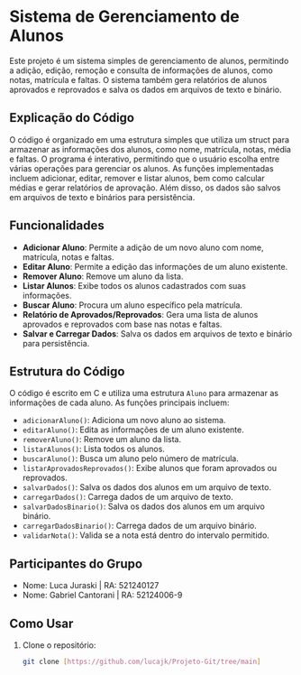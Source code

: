 # Sistema de Gerenciamento de Alunos

Este projeto é um sistema simples de gerenciamento de alunos, permitindo a adição, edição, remoção e consulta de informações de alunos, como notas, matrícula e faltas. O sistema também gera relatórios de alunos aprovados e reprovados e salva os dados em arquivos de texto e binário.

## Explicação do Código
O código é organizado em uma estrutura simples que utiliza um struct para armazenar as informações dos alunos, como nome, matrícula, notas, média e faltas. O programa é interativo, permitindo que o usuário escolha entre várias operações para gerenciar os alunos. As funções implementadas incluem adicionar, editar, remover e listar alunos, bem como calcular médias e gerar relatórios de aprovação. Além disso, os dados são salvos em arquivos de texto e binários para persistência.

## Funcionalidades

- **Adicionar Aluno**: Permite a adição de um novo aluno com nome, matrícula, notas e faltas.
- **Editar Aluno**: Permite a edição das informações de um aluno existente.
- **Remover Aluno**: Remove um aluno da lista.
- **Listar Alunos**: Exibe todos os alunos cadastrados com suas informações.
- **Buscar Aluno**: Procura um aluno específico pela matrícula.
- **Relatório de Aprovados/Reprovados**: Gera uma lista de alunos aprovados e reprovados com base nas notas e faltas.
- **Salvar e Carregar Dados**: Salva os dados em arquivos de texto e binário para persistência.

## Estrutura do Código

O código é escrito em C e utiliza uma estrutura `Aluno` para armazenar as informações de cada aluno. As funções principais incluem:

- `adicionarAluno()`: Adiciona um novo aluno ao sistema.
- `editarAluno()`: Edita as informações de um aluno existente.
- `removerAluno()`: Remove um aluno da lista.
- `listarAlunos()`: Lista todos os alunos.
- `buscarAluno()`: Busca um aluno pelo número de matrícula.
- `listarAprovadosReprovados()`: Exibe alunos que foram aprovados ou reprovados.
- `salvarDados()`: Salva os dados dos alunos em um arquivo de texto.
- `carregarDados()`: Carrega dados de um arquivo de texto.
- `salvarDadosBinario()`: Salva os dados dos alunos em um arquivo binário.
- `carregarDadosBinario()`: Carrega dados de um arquivo binário.
- `validarNota()`: Valida se a nota está dentro do intervalo permitido.

## Participantes do Grupo
- Nome: Luca Juraski | RA: 521240127
- Nome: Gabriel Cantorani | RA: 52124006-9

## Como Usar

1. Clone o repositório:
   ```bash
   git clone [https://github.com/lucajk/Projeto-Git/tree/main]
